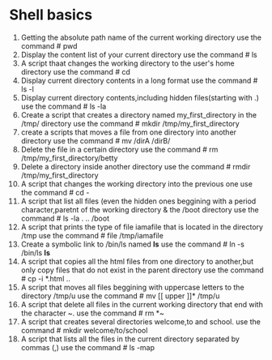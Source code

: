 # Shell basics
1. Getting the absolute path name of the current working directory
   use the command # pwd
2. Display the content list of your current directory
   use the command # ls
3. A script thaat changes the working directory to the user's home directory
   use the command  # cd
4. Display current directory contents in a long format
   use the command # ls -l
5. Display current directory contents,including hidden files(starting with .)
   use the command # ls -la
6. Create a script that creates a directory named my_first_directory in the /tmp/ directory
   use the command # mkdir /tmp/my_first_directory
7. create a scripts that moves a file from one directory into another directory
   use the command # mv  /dirA  /dirB/
8. Delete the file in a certain directory
   use the command # rm /tmp/my_first_directory/betty
9. Delete a directory inside another directory
   use the command # rmdir /tmp/my_first_directory
10. A script that changes the working directory into the previous one
   use the command # cd -
11. A script that list all files (even the hidden ones beggining with a period character,paretnt of the working directory & the /boot directory
    use the command # ls -la . .. /boot
12. A script that prints the type of file iamafile that is located in the directory /tmp
    use the command # file /tmp/iamafile
13. Create a symbolic link to /bin/ls named __ls__
    use the command # ln -s /bin/ls __ls__
14. A script that copies all the html files from one directory to another,but only copy files that do not exist in the parent directory
    use the command # cp -i *.html ..
15. A script that moves all files beggining with uppercase letters to the directory /tmp/u
    use the command # mv [[ upper ]]* /tmp/u
16. A script that delete all files in the current working directory that end with the character ~.
    use the command # rm *~ 
17. A script that creates several directories welcome,to and school.
    use  the command # mkdir welcome/to/school
18. A script that lists all the files in the current directory separated by commas (,)
    use the command # ls -map
